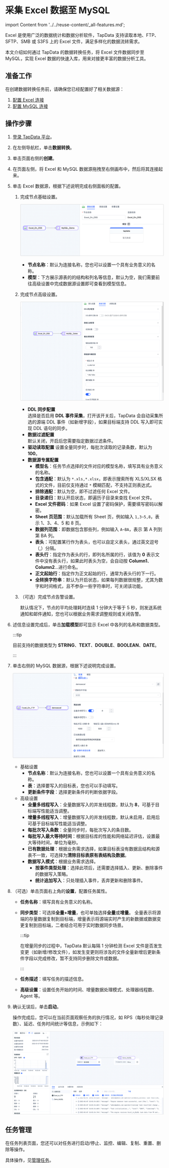 # 采集 Excel 数据至 MySQL
import Content from '../../reuse-content/_all-features.md';

<Content />

Excel 是使用广泛的数据统计和数据分析软件，TapData 支持读取本地、FTP、SFTP、SMB 或 S3FS 上的 Excel 文件，满足多样化的数据流转需求。

本文介绍如何通过 TapData 的数据转换任务，将 Excel 文件数据同步至 MySQL，实现 Excel 数据的快速入库，用来对接更丰富的数据分析工具。



## 准备工作

在创建数据转换任务前，请确保您已经配置好了相关数据源：

1. [配置 Excel 连接](../../prerequisites/files/excel.md)
2. [配置 MySQL 连接](../../prerequisites/on-prem-databases/mysql.md)

## 操作步骤

1. [登录 TapData 平台](../../user-guide/log-in.md)。

2. 在左侧导航栏，单击**数据转换**。

3. 单击页面右侧的**创建**。

4. 在页面左侧，将 Excel 和 MySQL 数据源拖拽至右侧画布中，然后将其连接起来。

5. 单击 Excel 数据源，根据下述说明完成右侧面板的配置。

   1. 完成节点基础设置。

      ![Excel 数据源设置](../../images/data_develop_excel.png)

      * **节点名称**：默认为连接名称，您也可以设置一个具有业务意义的名称。
      * **模型**：下方展示源表的的结构和列名等信息，默认为空，我们需要前往高级设置中完成数据源设置即可查看到模型信息。

   2. 完成节点高级设置。

      ![高级设置](../../images/data_develop_excel_advanced_settings.png)

      * **DDL 同步配置**      
        选择是否启用 **DDL 事件采集**，打开该开关后，TapData 会自动采集所选的源端 DDL 事件（如新增字段），如果目标端支持 DDL 写入即可实现 DDL 语句的同步。      
      * **数据过滤配置**      
        默认关闭，开启后您需要指定数据过滤条件。      
      * **驱动读取配置**
        设置全量同步时，每批次读取的记录条数，默认为 **100**。    
      * **数据源专属配置**
        * **模型名**：任务节点选择的文件对应的模型名称，填写具有业务意义的名称。
        * **包含通配**：默认为 `*.xls,*.xlsx`，即表示搜索所有 XLS/XLSX 格式的文件，目前仅支持通过 `*` 模糊匹配，不支持正则表达式。
        * **排除通配**：默认为空，即不过滤任何 Excel 文件。
        * **目录递归**：默认开启状态，即遍历子目录来查找 Excel 文件。
        * **Excel 文件密码**：如果 Excel 设置了密码保护，需要填写密码以解密。
        * **Sheet 页范围**：默认加载所有 Sheet 页，例如输入 `1,3~5,8`，表示 1、3、4、5 和 8 页。
        * **数据列范围**：即数据包含那些列，例如输入 `A~BA`，表示 第 A 列到第 BA 列。
        * **表头**：可配置某行作为表头，也可以自定义表头，通过英文逗号（,）分隔。
        * **表头行**：指定作为表头的行，即列名所属的行，该值为 **0** 表示文件中没有表头行，如果此时表头为空，会自动按 **Column1**、**Column2**...进行命名。
        * **正文起始行**：指定作为正文起始的行，通常为表头行的下一行。
        * **全转换字符串**：默认为开启状态，如果每列数据很规整，尤其为数字和时间格式，且不参杂一些字符串时，可关闭该功能。

   3. （可选）完成节点告警设置。

      默认情况下，节点的平均处理耗时连续 1 分钟大于等于 5 秒，则发送系统通知和邮件通知，您也可以根据业务需求调整规则或关闭告警。

6. 述信息设置完成后，单击**加载模型**即可显示 Excel 中各列的名称和数据类型。

   :::tip

   目前支持的数据类型为 **STRING**、**TEXT**、**DOUBLE**、**BOOLEAN**、**DATE**。

   :::

7. 单击右侧的 MySQL 数据源，根据下述说明完成设置。

   ![MySQL 节点设置](../../images/data_develop_mysql_target.png)

   - 基础设置
     - **节点名称**：默认为连接名称，您也可以设置一个具有业务意义的名称。
     - **表**：选择要写入的目标表，您也可以手动填写。
     - **更新条件字段**：选择更新条件的判断依据字段。
   - 高级设置
     - **全量多线程写入**：全量数据写入的并发线程数，默认为 **8**，可基于目标端写性能适当调整。
     - **增量多线程写入**：增量数据写入的并发线程数，默认未启用，启用后可基于目标端写性能适当调整。
     - **每批次写入条数**：全量同步时，每批次写入的条目数。
     - **每批写入最大等待时间**：根据目标库的性能和网络延迟评估，设置最大等待时间，单位为毫秒。
     - **已有数据处理**：根据业务需求选择，如果目标表没有数据且结构和源表不一致，可选择为**清除目标表原有表结构及数据**。
     - **数据写入模式**：根据业务需求选择。
       - **按事件类型处理**：选择此项后，还需要选择插入、更新、删除事件的数据写入策略。
       - **统计追加写入**：只处理插入事件，丢弃更新和删除事件。

8. （可选）单击页面右上角的**设置**，配置任务属性。
   - **任务名称**：填写具有业务意义的名称。
   
   - **同步类型**：可选择**全量+增量**，也可单独选择**全量**或**增量**。 全量表示将源端的存量数据复制到目标端，增量表示将源端实时产生的新数据或数据变更复制到目标端，二者结合可用于实时数据同步场景。
     
     :::tip
     
     在增量同步的过程中，TapData 默认每隔 1 分钟检测 Excel 文件是否发生变更（如新增/修改文件），如发生变更则将涉及的文件全量新增后更新条件字段以完成修改，暂不支持同步删除文件或数据。
     
     :::
     
   - **任务描述**：填写任务的描述信息。
   
   - **高级设置**：设置任务开始的时间、增量数据处理模式、处理器线程数、Agent 等。
   
9. 确认无误后，单击**启动**。

   操作完成后，您可以在当前页面观察任务的执行情况，如 RPS（每秒处理记录数）、延迟、任务时间统计等信息，示例如下：

   ![任务监控](../../images/data_develop_excel_result.png)



## 任务管理

在任务列表页面，您还可以对任务进行启动/停止、监控、编辑、复制、重置、删除等操作。

具体操作，见[管理任务](../../user-guide/data-development/monitor-task.md)。
